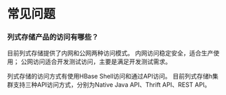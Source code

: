 # 常见问题

### 列式存储产品的访问有哪些？

目前列式存储提供了内网和公网两种访问模式。
内网访问稳定安全，适合生产使用；
公网访问适合开发测试访问，主要是满足开发测试需求。

列式存储的访问方式有使用HBase Shell访问和通过API访问。
目前列式存储h集群支持三种API访问方式，分别为Native Java API、Thrift API、REST API。
